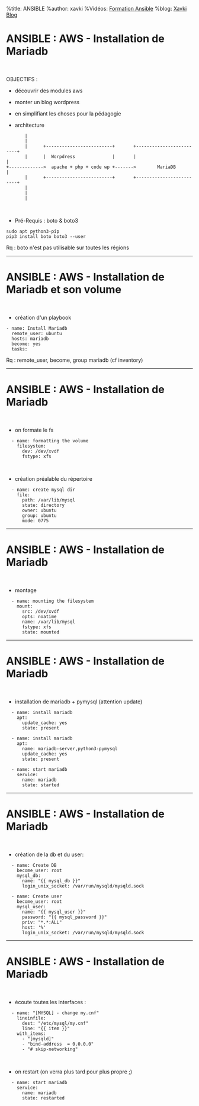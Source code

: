 %title: ANSIBLE
%author: xavki
%Vidéos: [Formation Ansible](https://www.youtube.com/playlist?list=PLn6POgpklwWoCpLKOSw3mXCqbRocnhrh-)
%blog: [Xavki Blog](https://xavki.blog)


# ANSIBLE : AWS - Installation de Mariadb

<br>

OBJECTIFS : 

* découvrir  des modules aws

* monter un blog wordpress

* en simplifiant les choses pour la pédagogie

* architecture


```
       |
       |
       |      +-------------------------+       +-------------------------+
       |      |  Worpdress              |       |                         |
+------------->  apache + php + code wp +------->        MariaDB          |
       |      +-------------------------+       +-------------------------+
       |
       |
       |
```


<br>

* Pré-Requis : boto & boto3

```
sudo apt python3-pip
pip3 install boto boto3 --user
```

Rq : boto n'est pas utilisable sur toutes les régions

-----------------------------------------------------------------------------------------------------

# ANSIBLE : AWS - Installation de Mariadb et son volume


<br>

* création d'un playbook


```
- name: Install Mariadb
  remote_user: ubuntu
  hosts: mariadb
  become: yes
  tasks:
```

Rq : remote_user, become, group mariadb (cf inventory)


-----------------------------------------------------------------------------------------------------

# ANSIBLE : AWS - Installation de Mariadb


<br>

* on formate le fs

```
  - name: formatting the volume
    filesystem:
      dev: /dev/xvdf
      fstype: xfs
```

<br>

* création préalable du répertoire

```
  - name: create mysql dir
    file:
      path: /var/lib/mysql
      state: directory
      owner: ubuntu
      group: ubuntu
      mode: 0775
```

-----------------------------------------------------------------------------------------------------

# ANSIBLE : AWS - Installation de Mariadb

<br>

* montage

```
  - name: mounting the filesystem
    mount:
      src: /dev/xvdf
      opts: noatime
      name: /var/lib/mysql
      fstype: xfs
      state: mounted
```

-----------------------------------------------------------------------------------------------------

# ANSIBLE : AWS - Installation de Mariadb

<br>

* installation de mariadb + pymysql (attention update)

```
  - name: install mariadb
    apt:
      update_cache: yes
      state: present

  - name: install mariadb
    apt:
      name: mariadb-server,python3-pymysql
      update_cache: yes
      state: present

  - name: start mariadb
    service:
      name: mariadb
      state: started
```

-----------------------------------------------------------------------------------------------------

# ANSIBLE : AWS - Installation de Mariadb

<br>

* création de la db et du user:

```
  - name: Create DB
    become_user: root
    mysql_db:
      name: "{{ mysql_db }}"
      login_unix_socket: /var/run/mysqld/mysqld.sock

  - name: Create user
    become_user: root
    mysql_user:
      name: "{{ mysql_user }}"
      password: "{{ mysql_password }}"
      priv: "*.*:ALL"
      host: '%'
      login_unix_socket: /var/run/mysqld/mysqld.sock
```

-----------------------------------------------------------------------------------------------------

# ANSIBLE : AWS - Installation de Mariadb

<br>

* écoute toutes les interfaces :

```
  - name: "[MYSQL] - change my.cnf"
    lineinfile:
      dest: "/etc/mysql/my.cnf"
      line: "{{ item }}"
    with_items:
      - "[mysqld]"
      - "bind-address  = 0.0.0.0"
      - "# skip-networking"
```

<br>

* on restart (on verra plus tard pour plus propre ;)

```
  - name: start mariadb
    service:
      name: mariadb
      state: restarted
```
